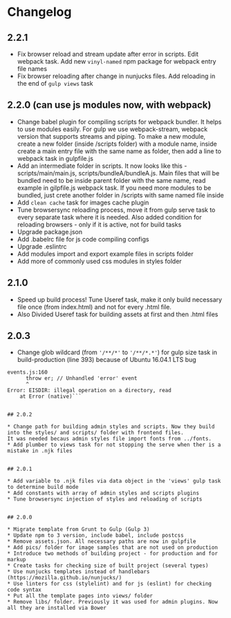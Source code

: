 # Changelog

## 2.2.1

* Fix browser reload and stream update after error in scripts. Edit webpack task. Add new `vinyl-named` npm package for webpack entry file names
* Fix browser reloading after change in nunjucks files. Add reloading in the end of `gulp views` task 


## 2.2.0 (can use js modules now, with webpack)

* Change babel plugin for compiling scripts for webpack bundler. It helps to use modules easily. For gulp we use webpack-stream, webpack version that supports streams and piping.
To make a new module, create a new folder (inside /scripts folder) with a module name, inside create a main entry file with the same name as folder, then add a line to webpack task in gulpfile.js
* Add an intermediate folder in scripts. It now looks like this - scripts/main/main.js, scripts/bundleA/bundleA.js. Main files that will be bundled need to be inside parent folder with the same name, read example in gilpfile.js webpack task. If you need more modules to be bundled, just crete another folder in /scripts with same named file inside
* Add `clean cache` task for images cache plugin
* Tune browsersync reloading process, move it from gulp serve task to every separate task where it is needed. Also added condition for reloading browsers - only if it is active, not for build tasks
* Upgrade package.json
* Add .babelrc file for js code compiling configs
* Upgrade .eslintrc
* Add modules import and export example files in scripts folder
* Add more of commonly used css modules in styles folder


## 2.1.0

* Speed up build process! Tune Useref task, make it only build necessary file once (from index.html) and not for every .html file. 
* Also Divided Useref task for building assets at first and then .html files


## 2.0.3

* Change glob wildcard (from `'/**/*'` to `'/**/*.*'`) for gulp size task in build-production (line 393) because of Ubuntu 16.04.1 LTS bug 
```[18:29:43] Starting 'build-production'...
events.js:160
      throw er; // Unhandled 'error' event
      ^
Error: EISDIR: illegal operation on a directory, read
    at Error (native)```


## 2.0.2

* Change path for building admin styles and scripts. Now they build into the styles/ and scripts/ folder with frontend files. 
It was needed becaus admin styles file import fonts from ../fonts.
* Add plumber to views task for not stopping the serve when ther is a mistake in .njk files


## 2.0.1

* Add variable to .njk files via data object in the 'views' gulp task to determine build mode
* Add constants with array of admin styles and scripts plugins
* Tune browsersync injection of styles and reloading of scripts 


## 2.0.0

* Migrate template from Grunt to Gulp (Gulp 3)
* Update npm to 3 version, include babel, include postcss
* Remove assets.json. All necessary paths are now in gulpfile
* Add pics/ folder for image samples that are not used on production
* Introduce two methods of building project - for production and for markup
* Create tasks for checking size of built project (several types)
* Use nunjucks templates instead of handlebars (https://mozilla.github.io/nunjucks/)
* Use linters for css (stylelint) and for js (eslint) for checking code syntax
* Put all the template pages into views/ folder
* Remove libs/ folder. Previously it was used for admin plugins. Now all they are installed via Bower

